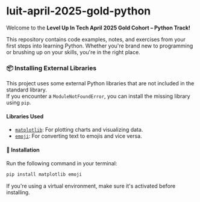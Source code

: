 # luit-april-2025-gold-python

Welcome to the **Level Up In Tech April 2025 Gold Cohort – Python Track!**

This repository contains code examples, notes, and exercises from your first steps into learning Python. Whether you're brand new to programming or brushing up on your skills, you're in the right place.

### 📦 Installing External Libraries

This project uses some external Python libraries that are not included in the standard library.  
If you encounter a `ModuleNotFoundError`, you can install the missing library using `pip`.

#### Libraries Used
- [`matplotlib`](https://pypi.org/project/matplotlib/): For plotting charts and visualizing data.
- [`emoji`](https://pypi.org/project/emoji/): For converting text to emojis and vice versa.

#### 🔧 Installation

Run the following command in your terminal:

```bash
pip install matplotlib emoji
```

If you're using a virtual environment, make sure it's activated before installing.